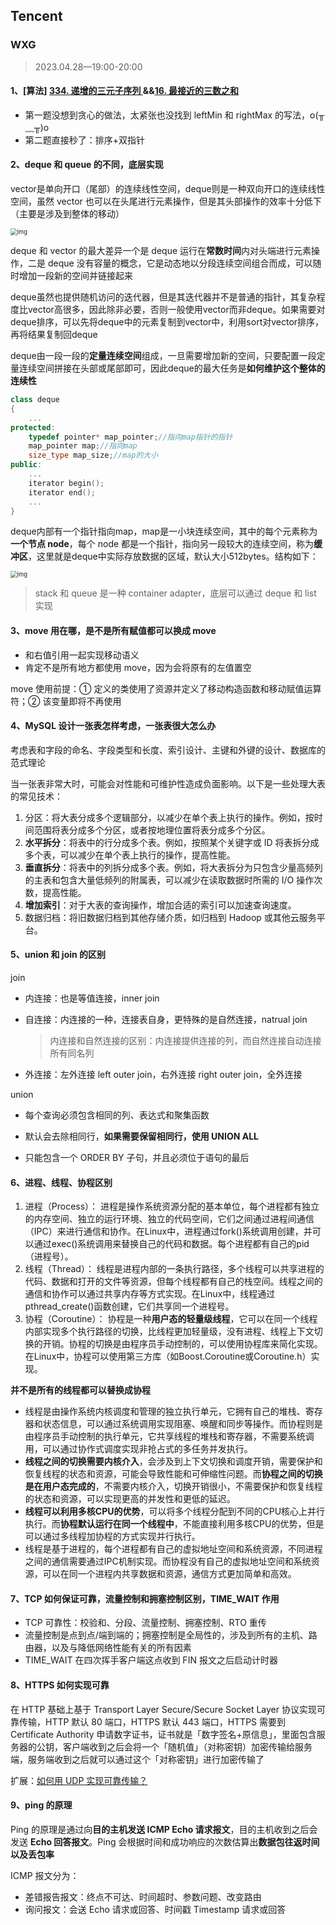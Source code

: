 ## Tencent

### WXG

> 2023.04.28—19:00-20:00

#### 1、[算法] [334. 递增的三元子序列 ](https://leetcode.cn/problems/increasing-triplet-subsequence/) &&[16. 最接近的三数之和](https://leetcode.cn/problems/3sum-closest/)

- 第一题没想到贪心的做法，太紧张也没找到 leftMin 和 rightMax 的写法，o(╥﹏╥)o
- 第二题直接秒了：排序+双指针



#### 2、deque 和 queue 的不同，底层实现

vector是单向开口（尾部）的连续线性空间，deque则是一种双向开口的连续线性空间，虽然 vector 也可以在头尾进行元素操作，但是其头部操作的效率十分低下（主要是涉及到整体的移动）

<img src="https://oss.interviewguide.cn/img/202205071953980.png" alt="img" style="zoom:67%;" />

deque 和 vector 的最大差异一个是 deque 运行在**常数时间**内对头端进行元素操作，二是 deque 没有容量的概念，它是动态地以分段连续空间组合而成，可以随时增加一段新的空间并链接起来

deque虽然也提供随机访问的迭代器，但是其迭代器并不是普通的指针，其复杂程度比vector高很多，因此除非必要，否则一般使用vector而非deque。如果需要对deque排序，可以先将deque中的元素复制到vector中，利用sort对vector排序，再将结果复制回deque

deque由一段一段的**定量连续空间**组成，一旦需要增加新的空间，只要配置一段定量连续空间拼接在头部或尾部即可，因此deque的最大任务是**如何维护这个整体的连续性**

```cpp
class deque
{
    ...
protected:
    typedef pointer* map_pointer;//指向map指针的指针
    map_pointer map;//指向map
    size_type map_size;//map的大小
public:
    ...
    iterator begin();
    iterator end();
    ...
}
```

deque内部有一个指针指向map，map是一小块连续空间，其中的每个元素称为**一个节点 node**，每个 node 都是一个指针，指向另一段较大的连续空间，称为**缓冲区**，这里就是deque中实际存放数据的区域，默认大小512bytes。结构如下：

<img src="https://oss.interviewguide.cn/img/202205220021453.png" alt="img" style="zoom:67%;" />



> stack 和 queue 是一种 container adapter，底层可以通过 deque 和 list 实现



#### 3、move 用在哪，是不是所有赋值都可以换成 move

- 和右值引用一起实现移动语义
- 肯定不是所有地方都使用 move，因为会将原有的左值置空

move 使用前提：① 定义的类使用了资源并定义了移动构造函数和移动赋值运算符；② 该变量即将不再使用



#### 4、MySQL 设计一张表怎样考虑，一张表很大怎么办

考虑表和字段的命名、字段类型和长度、索引设计、主键和外键的设计、数据库的范式理论

当一张表非常大时，可能会对性能和可维护性造成负面影响。以下是一些处理大表的常见技术：

1. 分区：将大表分成多个逻辑部分，以减少在单个表上执行的操作。例如，按时间范围将表分成多个分区，或者按地理位置将表分成多个分区。
2. **水平拆分**：将表中的行分成多个表。例如，按照某个关键字或 ID 将表拆分成多个表，可以减少在单个表上执行的操作，提高性能。
3. **垂直拆分**：将表中的列拆分成多个表。例如，将大表拆分为只包含少量高频列的主表和包含大量低频列的附属表，可以减少在读取数据时所需的 I/O 操作次数，提高性能。
4. **增加索引**：对于大表的查询操作，增加合适的索引可以加速查询速度。
5. 数据归档：将旧数据归档到其他存储介质，如归档到 Hadoop 或其他云服务平台。



#### 5、union 和 join 的区别

join 

- 内连接：也是等值连接，inner join

- 自连接：内连接的一种，连接表自身，更特殊的是自然连接，natrual join

  > 内连接和自然连接的区别：内连接提供连接的列，而自然连接自动连接所有同名列

- 外连接：左外连接 left outer join，右外连接 right outer join，全外连接

union

- 每个查询必须包含相同的列、表达式和聚集函数

- 默认会去除相同行，**如果需要保留相同行，使用 UNION ALL**
- 只能包含一个 ORDER BY 子句，并且必须位于语句的最后



#### 6、进程、线程、协程区别

1. 进程（Process）： 进程是操作系统资源分配的基本单位，每个进程都有独立的内存空间、独立的运行环境、独立的代码空间，它们之间通过进程间通信（IPC）来进行通信和协作。在Linux中，进程通过fork()系统调用创建，并可以通过exec()系统调用来替换自己的代码和数据。每个进程都有自己的pid（进程号）。
2. 线程（Thread）： 线程是进程内部的一条执行路径，多个线程可以共享进程的代码、数据和打开的文件等资源，但每个线程都有自己的栈空间。线程之间的通信和协作可以通过共享内存等方式实现。在Linux中，线程通过pthread_create()函数创建，它们共享同一个进程号。
3. 协程（Coroutine）： 协程是一种**用户态的轻量级线程**，它可以在同一个线程内部实现多个执行路径的切换，比线程更加轻量级，没有进程、线程上下文切换的开销。协程的切换是由程序员手动控制的，可以使用协程库来简化实现。在Linux中，协程可以使用第三方库（如Boost.Coroutine或Coroutine.h）实现。

**并不是所有的线程都可以替换成协程**

- 线程是由操作系统内核调度和管理的独立执行单元，它拥有自己的堆栈、寄存器和状态信息，可以通过系统调用实现阻塞、唤醒和同步等操作。而协程则是由程序员手动控制的执行单元，它共享线程的堆栈和寄存器，不需要系统调用，可以通过协作式调度实现非抢占式的多任务并发执行。
- **线程之间的切换需要内核介入**，会涉及到上下文切换和调度开销，需要保护和恢复线程的状态和资源，可能会导致性能和可伸缩性问题。而**协程之间的切换是在用户态完成的**，不需要内核介入，切换开销很小，不需要保护和恢复线程的状态和资源，可以实现更高的并发性和更低的延迟。
- **线程可以利用多核CPU的优势**，可以将多个线程分配到不同的CPU核心上并行执行。而**协程默认运行在同一个线程中**，不能直接利用多核CPU的优势，但是可以通过多线程加协程的方式实现并行执行。
- 线程是基于进程的，每个进程都有自己的虚拟地址空间和系统资源，不同进程之间的通信需要通过IPC机制实现。而协程没有自己的虚拟地址空间和系统资源，可以在同一个进程内共享数据和资源，通信方式更加简单和高效。



#### 7、TCP 如何保证可靠，流量控制和拥塞控制区别，TIME_WAIT 作用

- TCP 可靠性：校验和、分段、流量控制、拥塞控制、RTO 重传
- 流量控制是点到点/端到端的；拥塞控制是全局性的，涉及到所有的主机、路由器，以及与降低网络性能有关的所有因素
- TIME_WAIT 在四次挥手客户端这点收到 FIN 报文之后启动计时器



#### 8、HTTPS 如何实现可靠

在 HTTP 基础上基于 Transport Layer Secure/Secure Socket Layer 协议实现可靠传输，HTTP 默认 80 端口，HTTPS 默认 443 端口，HTTPS 需要到 Certificate Authority 申请数字证书，证书就是「数字签名+原信息」，里面包含服务器的公钥，客户端收到之后会将一个「随机值」（对称密钥）加密传输给服务端，服务端收到之后就可以通过这个「对称密钥」进行加密传输了

扩展：[如何用 UDP 实现可靠传输？](https://blog.csdn.net/qq_34827674/article/details/125144497)



#### 9、ping 的原理

Ping 的原理是通过向**目的主机发送 ICMP Echo 请求报文**，目的主机收到之后会发送 **Echo 回答报文**。Ping 会根据时间和成功响应的次数估算出**数据包往返时间以及丢包率**

ICMP 报文分为：

- 差错报告报文：终点不可达、时间超时、参数问题、改变路由
- 询问报文：会送 Echo 请求或回答、时间戳 Timestamp 请求或回答



